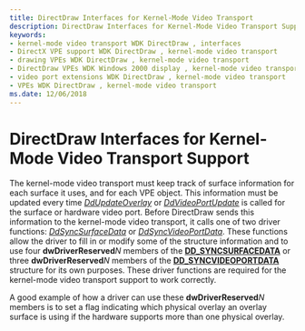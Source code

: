 ```yaml
---
title: DirectDraw Interfaces for Kernel-Mode Video Transport
description: DirectDraw Interfaces for Kernel-Mode Video Transport Support
keywords:
- kernel-mode video transport WDK DirectDraw , interfaces
- DirectX VPE support WDK DirectDraw , kernel-mode video transport
- drawing VPEs WDK DirectDraw , kernel-mode video transport
- DirectDraw VPEs WDK Windows 2000 display , kernel-mode video transport
- video port extensions WDK DirectDraw , kernel-mode video transport
- VPEs WDK DirectDraw , kernel-mode video transport
ms.date: 12/06/2018
---
```


# DirectDraw Interfaces for Kernel-Mode Video Transport Support

The kernel-mode video transport must keep track of surface information for each surface it uses, and for each VPE object. This information must be updated every time [*DdUpdateOverlay*](/windows/win32/api/ddrawint/nc-ddrawint-pdd_surfcb_updateoverlay) or [*DdVideoPortUpdate*](/windows/win32/api/ddrawint/nc-ddrawint-pdd_vportcb_update) is called for the surface or hardware video port. Before DirectDraw sends this information to the kernel-mode video transport, it calls one of two driver functions: [*DdSyncSurfaceData*](/windows/win32/api/ddrawint/nc-ddrawint-pdd_kernelcb_syncsurface) or [*DdSyncVideoPortData*](/windows/win32/api/ddrawint/nc-ddrawint-pdd_kernelcb_syncvideoport). These functions allow the driver to fill in or modify some of the structure information and to use four **dwDriverReserved**_N_ members of the [**DD\_SYNCSURFACEDATA**](/windows/win32/api/ddrawint/ns-ddrawint-dd_syncsurfacedata) or three **dwDriverReserved**_N_ members of the [**DD\_SYNCVIDEOPORTDATA**](/windows/win32/api/ddrawint/ns-ddrawint-dd_syncvideoportdata) structure for its own purposes. These driver functions are required for the kernel-mode video transport support to work correctly.

A good example of how a driver can use these **dwDriverReserved**_N_ members is to set a flag indicating which physical overlay an overlay surface is using if the hardware supports more than one physical overlay.

 
